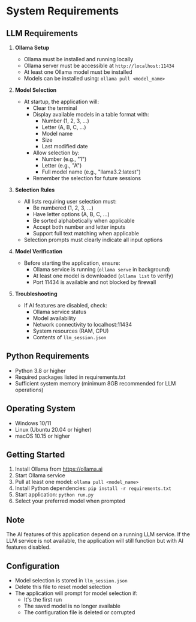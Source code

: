 # System Requirements

## LLM Requirements
1. **Ollama Setup**
   - Ollama must be installed and running locally
   - Ollama server must be accessible at `http://localhost:11434`
   - At least one Ollama model must be installed
   - Models can be installed using: `ollama pull <model_name>`

2. **Model Selection**
   - At startup, the application will:
     - Clear the terminal
     - Display available models in a table format with:
       - Number (1, 2, 3, ...)
       - Letter (A, B, C, ...)
       - Model name
       - Size
       - Last modified date
     - Allow selection by:
       - Number (e.g., "1")
       - Letter (e.g., "A")
       - Full model name (e.g., "llama3.2:latest")
     - Remember the selection for future sessions

3. **Selection Rules**
   - All lists requiring user selection must:
     - Be numbered (1, 2, 3, ...)
     - Have letter options (A, B, C, ...)
     - Be sorted alphabetically when applicable
     - Accept both number and letter inputs
     - Support full text matching when applicable
   - Selection prompts must clearly indicate all input options

4. **Model Verification**
   - Before starting the application, ensure:
     - Ollama service is running (`ollama serve` in background)
     - At least one model is downloaded (`ollama list` to verify)
     - Port 11434 is available and not blocked by firewall

5. **Troubleshooting**
   - If AI features are disabled, check:
     - Ollama service status
     - Model availability
     - Network connectivity to localhost:11434
     - System resources (RAM, CPU)
     - Contents of `llm_session.json`

## Python Requirements
- Python 3.8 or higher
- Required packages listed in requirements.txt
- Sufficient system memory (minimum 8GB recommended for LLM operations)

## Operating System
- Windows 10/11
- Linux (Ubuntu 20.04 or higher)
- macOS 10.15 or higher

## Getting Started
1. Install Ollama from https://ollama.ai
2. Start Ollama service
3. Pull at least one model: `ollama pull <model_name>`
4. Install Python dependencies: `pip install -r requirements.txt`
5. Start application: `python run.py`
6. Select your preferred model when prompted

## Note
The AI features of this application depend on a running LLM service. If the LLM service is not available, the application will still function but with AI features disabled.

## Configuration
- Model selection is stored in `llm_session.json`
- Delete this file to reset model selection
- The application will prompt for model selection if:
  - It's the first run
  - The saved model is no longer available
  - The configuration file is deleted or corrupted 